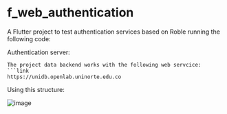 # f_web_authentication

A Flutter project to test authentication services based on Roble running the following code:

Authentication server:   

```
The project data backend works with the following web servcice:
```link
https://unidb.openlab.uninorte.edu.co
```

Using this structure:

![image](https://github.com/augustosalazar/f_web_authentication/assets/4458129/18254697-8d2d-412a-b7b8-a84564e2eaa4)   





